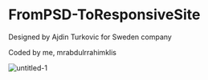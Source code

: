 # FromPSD-ToResponsiveSite

Designed by Ajdin Turkovic for Sweden company

Coded by me, mrabdulrrahimklis

![untitled-1](https://user-images.githubusercontent.com/7759870/34087105-d7e46d02-e398-11e7-8e60-33195c91f44c.png)
